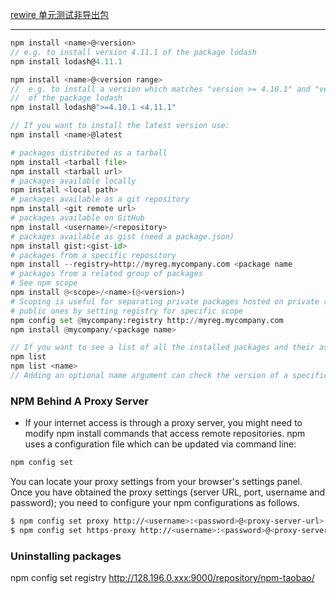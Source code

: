 <!--
 * @Author: wangyunbo
 * @Date: 2021-06-01 10:56:31
 * @LastEditors: wangyunbo
 * @LastEditTime: 2021-12-15 09:25:42
 * @Description: file content
 * @FilePath: \dayByday\npm\index.md
-->

[rewire 单元测试非导出包](https://www.npmjs.com/package/rewire)

------------------------------------

```js
npm install <name>@<version>
// e.g. to install version 4.11.1 of the package lodash
npm install lodash@4.11.1
```
```js
npm install <name>@<version range>
//  e.g. to install a version which matches "version >= 4.10.1" and "version < 4.11.1"
//  of the package lodash
npm install lodash@">=4.10.1 <4.11.1"

// If you want to install the latest version use:
npm install <name>@latest

```
```py
# packages distributed as a tarball
npm install <tarball file>
npm install <tarball url>
# packages available locally
npm install <local path>
# packages available as a git repository
npm install <git remote url>
# packages available on GitHub
npm install <username>/<repository>
# packages available as gist (need a package.json)
npm install gist:<gist-id>
# packages from a specific repository
npm install --registry=http://myreg.mycompany.com <package name
# packages from a related group of packages
# See npm scope
npm install @<scope>/<name>(@<version>)
# Scoping is useful for separating private packages hosted on private registry from
# public ones by setting registry for specific scope
npm config set @mycompany:registry http://myreg.mycompany.com
npm install @mycompany/<package name>
```

```js
// If you want to see a list of all the installed packages and their associated versions in the current workspace, use:
npm list
npm list <name>
// Adding an optional name argument can check the version of a specific package.
```

### NPM Behind A Proxy Server
- If your internet access is through a proxy server, you might need to modify npm install commands that access
remote repositories. npm uses a configuration file which can be updated via command line:
```bash
npm config set
```

You can locate your proxy settings from your browser's settings panel. Once you have obtained the proxy settings
(server URL, port, username and password); you need to configure your npm configurations as follows.
```bash
$ npm config set proxy http://<username>:<password>@<proxy-server-url>:<port>
$ npm config set https-proxy http://<username>:<password>@<proxy-server-url>:<port>
```

###  Uninstalling packages

npm config set registry http://128.196.0.xxx:9000/repository/npm-taobao/